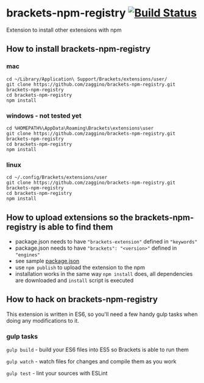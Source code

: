 # brackets-npm-registry [![Build Status](https://travis-ci.org/zaggino/brackets-npm-registry.svg?branch=master)](https://travis-ci.org/zaggino/brackets-npm-registry)
Extension to install other extensions with npm

## How to install brackets-npm-registry

### mac

```
cd ~/Library/Application\ Support/Brackets/extensions/user/
git clone https://github.com/zaggino/brackets-npm-registry.git brackets-npm-registry
cd brackets-npm-registry
npm install
```

### windows - not tested yet

```
cd %HOMEPATH%\AppData\Roaming\Brackets\extensions\user
git clone https://github.com/zaggino/brackets-npm-registry.git brackets-npm-registry
cd brackets-npm-registry
npm install
```

### linux

```
cd ~/.config/Brackets/extensions/user
git clone https://github.com/zaggino/brackets-npm-registry.git brackets-npm-registry
cd brackets-npm-registry
npm install
```

## How to upload extensions so the brackets-npm-registry is able to find them

- package.json needs to have `"brackets-extension"` defined in `"keywords"`
- package.json needs to have `"brackets": "<version>"` defined in `"engines"`
- see sample [package.json](https://github.com/zaggino/brackets-es6-hello-world/blob/master/package.json)
- use `npm publish` to upload the extension to the npm
- installation works in the same way `npm install` does, all dependencies are downloaded and `install` script is executed

## How to hack on brackets-npm-registry

This extension is written in ES6, so you'll need a few handy gulp tasks when doing any modifications to it.

### gulp tasks

`gulp build` - build your ES6 files into ES5 so Brackets is able to run them

`gulp watch` - watch files for changes and compile them as you work

`gulp test` - lint your sources with ESLint
